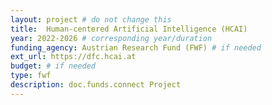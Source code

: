 ```yaml
---
layout: project # do not change this
title: 	Human-centered Artificial Intelligence (HCAI)
year: 2022-2026	# corresponding year/duration
funding_agency: Austrian Research Fund (FWF) # if needed
ext_url: https://dfc.hcai.at
budget: # if needed
type: fwf
description: doc.funds.connect Project
---
```

